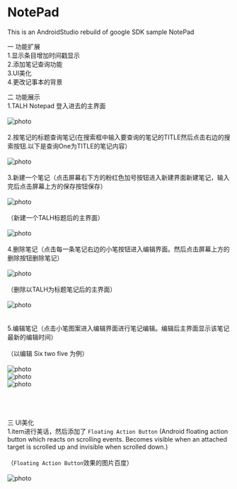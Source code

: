 # NotePad
This is an AndroidStudio rebuild of google SDK sample NotePad


一 功能扩展<br>
   1.显示条目增加时间戳显示<br>
   2.添加笔记查询功能<br>
   3.UI美化<br>
   4.更改记事本的背景<br>
   
   
二 功能展示<br>
   1.TALH Notepad 登入进去的主界面<br><br>
   ![photo](https://github.com/TALHhuang/Notepad-2/blob/master/photo/1.png)
   <br><br>
   2.按笔记的标题查询笔记(在搜索框中输入要查询的笔记的TITLE然后点击右边的搜索按钮.以下是查询One为TITLE的笔记内容）<br><br>
      ![photo](https://github.com/TALHhuang/Notepad-2/blob/master/photo/2.png)
      <br><br>
   3.新建一个笔记（点击屏幕右下方的粉红色加号按钮进入新建界面新建笔记，输入完后点击屏幕上方的保存按钮保存）<br><br>
      ![photo](https://github.com/TALHhuang/Notepad-2/blob/master/photo/3.png)
      <br><br>
     （新建一个TALH标题后的主界面）<br><br>
      ![photo](https://github.com/TALHhuang/Notepad-2/blob/master/photo/4.png)
      <br><br>
    4.删除笔记（点击每一条笔记右边的小笔按钮进入编辑界面。然后点击屏幕上方的删除按钮删除笔记）<br><br>
      ![photo](https://github.com/TALHhuang/Notepad-2/blob/master/photo/6.png)
      <br><br>
      （删除以TALH为标题笔记后的主界面）<br><br>
      ![photo](https://github.com/TALHhuang/Notepad-2/blob/master/photo/7.png)   
      <br><br>
    5.编辑笔记（点击小笔图案进入编辑界面进行笔记编辑。编辑后主界面显示该笔记最新的编辑时间）<br><br>
       （以编辑 Six two five 为例）<br><br>
       ![photo](https://github.com/TALHhuang/Notepad-2/blob/master/photo/8.png)  
       ![photo](https://github.com/TALHhuang/Notepad-2/blob/master/photo/7.png)  
       ![photo](https://github.com/TALHhuang/Notepad-2/blob/master/photo/9.png)
       <br><br><br><br><br>
 三 UI美化<br>
    1.item进行美话，然后添加了 `Floating Action Button` (Android floating action button which reacts on scrolling events. Becomes visible when an attached target is scrolled up and invisible when scrolled down.)<br><br>
     （`Floating Action Button`效果的图片百度）<br><br>
    ![photo](https://github.com/TALHhuang/Notepad-2/blob/master/photo/FloatingActionButton.gif)
    
     
